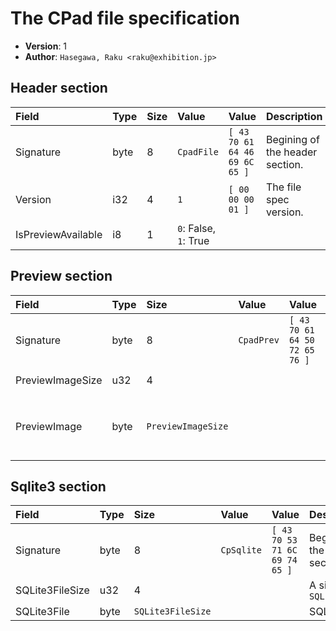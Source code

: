 # The CPad file specification

- **Version**: 1
- **Author**: `Hasegawa, Raku <raku@exhibition.jp>`

## Header section

| Field | Type | Size | Value | Value | Description |
| :-- | :-- | :-- | :-- | :-- | :-- |
| Signature | byte | 8 | `CpadFile` | `[ 43 70 61 64 46 69 6C 65 ]` | Begining of the header section. |
| Version | i32 | 4 | `1` | `[ 00 00 00 01 ]` | The file spec version. |
| IsPreviewAvailable | i8 | 1 | `0`: False, `1`: True | |

## Preview section

| Field | Type | Size | Value | Value | Description |
| :-- | :-- | :-- | :-- | :-- | :-- |
| Signature | byte | 8 | `CpadPrev` | `[ 43 70 61 64 50 72 65 76 ]` | Begining of the preview section. |
| PreviewImageSize | u32 | 4 | | | A size of `PreviewImage` |
| PreviewImage | byte | `PreviewImageSize` | | | A small preview image formatted with PNG |

## Sqlite3 section

| Field | Type | Size | Value | Value | Description |
| :-- | :-- | :-- | :-- | :-- | :-- |
| Signature | byte | 8 | `CpSqlite` | `[ 43 70 53 71 6C 69 74 65 ]` | Begining of the Sqlite3 section. |
| SQLite3FileSize | u32 | 4 | | | A size of `SQLite3File` |
| SQLite3File | byte | `SQLite3FileSize` | | | SQLite file |
